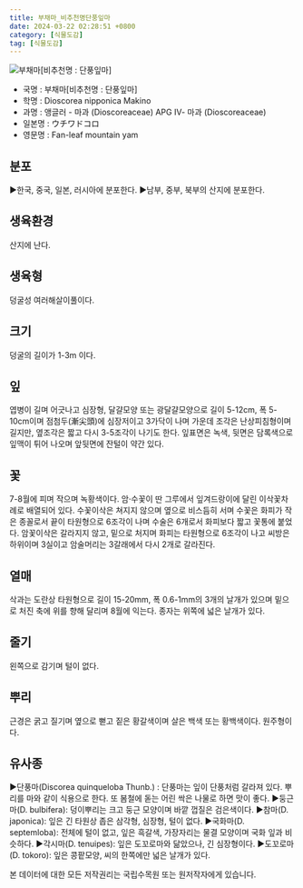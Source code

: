 ```yaml
---
title: 부채마_비추천명단풍잎마
date: 2024-03-22 02:28:51 +0800
category: [식물도감]
tag: [식물도감]
---
```




![부채마[비추천명 : 단풍잎마]](/fileUpload/plants/basic/Dioscoreaceae/Dioscorea/6177/6177_20160728150253110files_th2.jpg)
- 국명 : 부채마[비추천명 : 단풍잎마]
- 학명 : Dioscorea nipponica Makino
- 과명 : 앵글러 - 마과 (Dioscoreaceae) APG Ⅳ- 마과 (Dioscoreaceae)
- 일본명 : ウチワドコロ
- 영문명 : Fan-leaf mountain yam


## 분포
▶한국, 중국, 일본, 러시아에 분포한다.▶남부, 중부, 북부의 산지에 분포한다.
## 생육환경
산지에 난다.
## 생육형
덩굴성 여러해살이풀이다.
## 크기
덩굴의 길이가 1-3m 이다.
## 잎
엽병이 길며 어긋나고 심장형, 달걀모양 또는 광달걀모양으로 길이 5-12cm, 폭 5-10cm이며 점첨두(漸尖頭)에 심장저이고 3가닥이 나며 가운데 조각은 난상피침형이며 길지만, 옆조각은 짧고 다시 3-5조각이 나기도 한다. 잎표면은 녹색, 뒷면은 담록색으로 잎맥이 튀어 나오며 앞뒷면에 잔털이 약간 있다.
## 꽃
7-8월에 피며 작으며 녹황색이다. 암·수꽃이 딴 그루에서 잎겨드랑이에 달린 이삭꽃차례로 배열되어 있다. 수꽃이삭은 쳐지지 않으며 옆으로 비스듬히 서며 수꽃은 화피가 작은 종꼴로서 끝이 타원형으로 6조각이 나며 수술은 6개로서 화피보다 짧고 꽃통에 붙었다. 암꽃이삭은 갈라지지 않고, 밑으로 처지며 화피는 타원형으로 6조각이 나고 씨방은 하위이며 3실이고 암술머리는 3갈래에서 다시 2개로 갈라진다.
## 열매
삭과는 도란상 타원형으로 길이 15-20mm, 폭 0.6-1mm의 3개의 날개가 있으며 밑으로 처진 축에 위를 향해 달리며 8월에 익는다. 종자는 위쪽에 넓은 날개가 있다.
## 줄기
왼쪽으로 감기며 털이 없다.
## 뿌리
근경은 굵고 질기며 옆으로 뻗고 짙은 황갈색이며 살은 백색 또는 황백색이다. 원주형이다.
## 유사종
▶단풍마(Discorea quinqueloba Thunb.) : 단풍마는 잎이 단풍처럼 갈라져 있다. 뿌리를 마와 같이 식용으로 한다. 또 봄철에 돋는 어린 싹은 나물로 하면 맛이 좋다.▶둥근마(D. bulbifera): 덩이뿌리는 크고 둥근 모양이며 바깥 껍질은 검은색이다.▶참마(D. japonica): 잎은 긴 타원상 좁은 삼각형, 심장형, 털이 없다.▶국화마(D. septemloba): 전체에 털이 없고, 잎은 흑갈색, 가장자리는  물결 모양이며 국화 잎과 비슷하다.▶각시마(D. tenuipes): 잎은 도꼬로마와 닮았으나, 긴 심장형이다.▶도꼬로마(D. tokoro): 잎은 콩팥모양, 씨의 한쪽에만 넓은 날개가 있다.






본 데이터에 대한 모든 저작권리는 국립수목원 또는 원저작자에게 있습니다.
